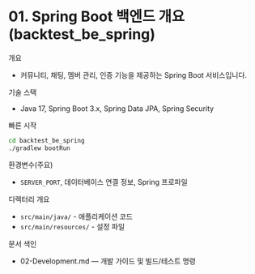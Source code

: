 # 01. Spring Boot 백엔드 개요 (backtest_be_spring)

개요
- 커뮤니티, 채팅, 멤버 관리, 인증 기능을 제공하는 Spring Boot 서비스입니다.

기술 스택
- Java 17, Spring Boot 3.x, Spring Data JPA, Spring Security

빠른 시작
```bash
cd backtest_be_spring
./gradlew bootRun
```

환경변수(주요)
- `SERVER_PORT`, 데이터베이스 연결 정보, Spring 프로파일

디렉터리 개요
- `src/main/java/` - 애플리케이션 코드
- `src/main/resources/` - 설정 파일

문서 색인
- 02-Development.md — 개발 가이드 및 빌드/테스트 명령
